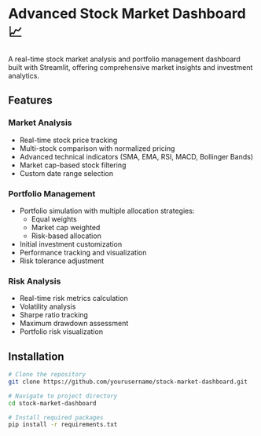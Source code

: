 # Advanced Stock Market Dashboard 📈

A real-time stock market analysis and portfolio management dashboard built with Streamlit, offering comprehensive market insights and investment analytics.

## Features

### Market Analysis

- Real-time stock price tracking
- Multi-stock comparison with normalized pricing
- Advanced technical indicators (SMA, EMA, RSI, MACD, Bollinger Bands)
- Market cap-based stock filtering
- Custom date range selection

### Portfolio Management

- Portfolio simulation with multiple allocation strategies:
  - Equal weights
  - Market cap weighted
  - Risk-based allocation
- Initial investment customization
- Performance tracking and visualization
- Risk tolerance adjustment

### Risk Analysis

- Real-time risk metrics calculation
- Volatility analysis
- Sharpe ratio tracking
- Maximum drawdown assessment
- Portfolio risk visualization

## Installation

```bash
# Clone the repository
git clone https://github.com/yourusername/stock-market-dashboard.git

# Navigate to project directory
cd stock-market-dashboard

# Install required packages
pip install -r requirements.txt